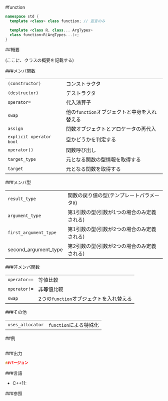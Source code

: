 #function
```cpp
namespace std {
  template <class> class function; // 宣言のみ

  template <class R, class... ArgTypes>
  class function<R(ArgTypes...)>;
}
```

##概要

(ここに、クラスの概要を記載する)

###メンバ関数

| | |
|-------------------------------------|--------------------------------------------------------------------------|
| `(constructor)` | コンストラクタ |
| `(destructor)` | デストラクタ |
| `operator=` | 代入演算子 |
| `swap` | 他の`function`オブジェクトと中身を入れ替える |
| `assign` | 関数オブジェクトとアロケータの再代入 |
| `explicit operator bool` | 空かどうかを判定する |
| `operator()` | 関数呼び出し |
| `target_type` | 元となる関数の型情報を取得する |
| `target` | 元となる関数を取得する |

###メンバ型

| | |
|----------------------------------------------------------------------------------|---------------------------------------------------------------------------|
| `result_type` | 関数の戻り値の型(テンプレートパラメータ`R`) |
| `argument_type` | 第1引数の型(引数が1つの場合のみ定義される) |
| `first_argument_type` | 第1引数の型(引数が2つの場合のみ定義される) |
| second_argument_type | 第2引数の型(引数が2つの場合のみ定義される) |

###非メンバ関数

| | |
|-------------------------|------------------------------------------------------------------|
| `operator==` | 等値比較 |
| `operator!=` | 非等値比較 |
| `swap` | 2つの`function`オブジェクトを入れ替える |


###その他

| | |
|-----------------------------|-----------------------------------------|
| `uses_allocator` | `function`による特殊化 |



##例
```cpp
```

###出力
```cpp
##バージョン
```

###言語

- C++11:

###参照


